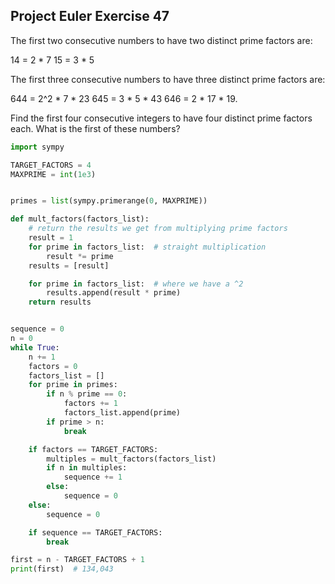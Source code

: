 ## Project Euler Exercise 47

The first two consecutive numbers to have two distinct prime factors are:

14 = 2 * 7
15 = 3 * 5

The first three consecutive numbers to have three distinct prime factors are:

644 = 2^2 * 7 * 23
645 = 3 * 5 * 43
646 = 2 * 17 * 19.

Find the first four consecutive integers to have four distinct prime factors each.
What is the first of these numbers?

```python
import sympy

TARGET_FACTORS = 4
MAXPRIME = int(1e3)


primes = list(sympy.primerange(0, MAXPRIME))

def mult_factors(factors_list):
    # return the results we get from multiplying prime factors
    result = 1
    for prime in factors_list:  # straight multiplication
        result *= prime
    results = [result]

    for prime in factors_list:  # where we have a ^2
        results.append(result * prime)
    return results


sequence = 0
n = 0
while True:
    n += 1
    factors = 0
    factors_list = []
    for prime in primes:
        if n % prime == 0:
            factors += 1
            factors_list.append(prime)
        if prime > n:
            break

    if factors == TARGET_FACTORS:
        multiples = mult_factors(factors_list)
        if n in multiples:
            sequence += 1
        else:
            sequence = 0
    else:
        sequence = 0

    if sequence == TARGET_FACTORS:
        break

first = n - TARGET_FACTORS + 1
print(first)  # 134,043
```
